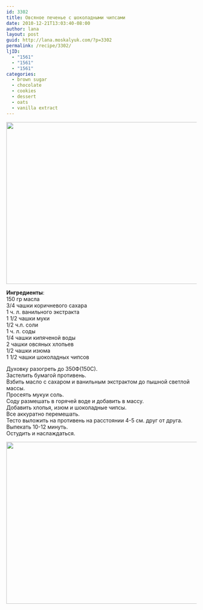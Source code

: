 ```yaml
---
id: 3302
title: Овсяное печенье с шоколадными чипсами
date: 2010-12-21T13:03:40-08:00
author: lana
layout: post
guid: http://lana.moskalyuk.com/?p=3302
permalink: /recipe/3302/
ljID:
  - "1561"
  - "1561"
  - "1561"
categories:
  - brown sugar
  - chocolate
  - cookies
  - dessert
  - oats
  - vanilla extract
---
```

<img loading="lazy" class="alignnone" title="chocolate chip cookies" src="http://farm6.static.flickr.com/5088/5280443057_b33a795b67_z.jpg" alt="" width="640" height="427" />

**Ингредиенты**:  
150 гр масла  
3/4 чашки коричневого сахара  
1 ч. л. ванильного экстракта  
1 1/2 чашки муки  
1/2 ч.л. соли  
1 ч. л. соды  
1/4 чашки кипяченой воды  
2 чашки овсяных хлопьев  
1/2 чашки изюма  
1 1/2 чашки шоколадных чипсов

Духовку разогреть до 350Ф(150С).  
Застелить бумагой противень.  
Взбить масло с сахаром и ванильным экстрактом до пышной светлой массы.  
Просеять мукуи соль.  
Соду размешать в горячей воде и добавить в массу.  
Добавить хлопья, изюм и шоколадные чипсы.  
Все аккуратно перемешать.  
Тесто выложить на противень на расстоянии 4-5 см. друг от друга.  
Выпекать 10-12 минуть.  
Остудить и наслаждаться.

<img loading="lazy" class="alignnone" title="chocolate chip cookies" src="http://farm6.static.flickr.com/5245/5280451401_8af1047ed0_z.jpg" alt="" width="640" height="427" />